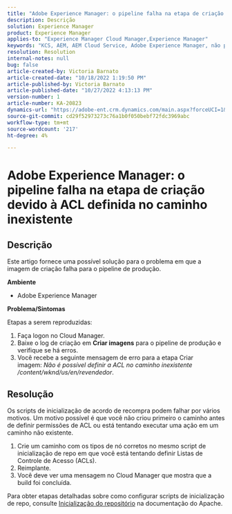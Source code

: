```yaml
---
title: "Adobe Experience Manager: o pipeline falha na etapa de criação devido à ACL definida no caminho inexistente"
description: Descrição
solution: Experience Manager
product: Experience Manager
applies-to: "Experience Manager Cloud Manager,Experience Manager"
keywords: "KCS, AEM, AEM Cloud Service, Adobe Experience Manager, não pode definir acl em caminho inexistente"
resolution: Resolution
internal-notes: null
bug: false
article-created-by: Victoria Barnato
article-created-date: "10/18/2022 1:19:50 PM"
article-published-by: Victoria Barnato
article-published-date: "10/27/2022 4:13:13 PM"
version-number: 1
article-number: KA-20823
dynamics-url: "https://adobe-ent.crm.dynamics.com/main.aspx?forceUCI=1&pagetype=entityrecord&etn=knowledgearticle&id=7c8b6087-e74e-ed11-bba2-000d3a34e6e5"
source-git-commit: cd29f52973273c76a1b0f050bebf72fdc3969abc
workflow-type: tm+mt
source-wordcount: '217'
ht-degree: 4%

---
```


# Adobe Experience Manager: o pipeline falha na etapa de criação devido à ACL definida no caminho inexistente

## Descrição


Este artigo fornece uma possível solução para o problema em que a imagem de criação falha para o pipeline de produção.

<b>Ambiente</b>

- Adobe Experience Manager


<b>Problema/Sintomas</b>

Etapas a serem reproduzidas:

1. Faça logon no Cloud Manager.
2. Baixe o log de criação em <b>Criar imagens</b> para o pipeline de produção e verifique se há erros.
3. Você recebe a seguinte mensagem de erro para a etapa Criar imagem: *Não é possível definir a ACL no caminho inexistente /content/wknd/us/en/revendedor*.



## Resolução


Os scripts de inicialização de acordo de recompra podem falhar por vários motivos. Um motivo possível é que você não criou primeiro o caminho antes de definir permissões de ACL ou está tentando executar uma ação em um caminho não existente.

1. Crie um caminho com os tipos de nó corretos no mesmo script de inicialização de repo em que você está tentando definir Listas de Controle de Acesso (ACLs).
2. Reimplante.
3. Você deve ver uma mensagem no Cloud Manager que mostra que a build foi concluída.


Para obter etapas detalhadas sobre como configurar scripts de inicialização de repo, consulte [Inicialização do repositório](https://sling.apache.org/documentation/bundles/repository-initialization.html) na documentação do Apache.
